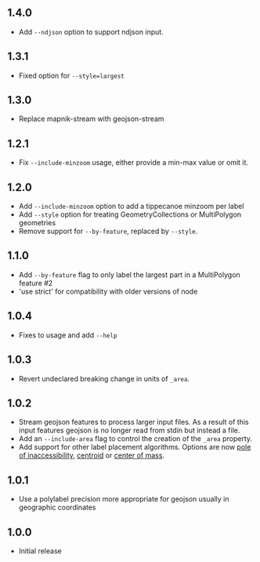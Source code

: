 ## 1.4.0

* Add `--ndjson` option to support ndjson input.

## 1.3.1

* Fixed option for `--style=largest`

## 1.3.0

* Replace mapnik-stream with geojson-stream

## 1.2.1

* Fix `--include-minzoom` usage, either provide a min-max value or omit it.

## 1.2.0

* Add `--include-minzoom` option to add a tippecanoe minzoom per label
* Add `--style` option for treating GeometryCollections or MultiPolygon geometries
* Remove support for `--by-feature`, replaced by `--style`.

## 1.1.0

* Add `--by-feature` flag to only label the largest part in a MultiPolygon feature #2
* 'use strict' for compatibility with older versions of node

## 1.0.4

* Fixes to usage and add `--help`

## 1.0.3

* Revert undeclared breaking change in units of `_area`.

## 1.0.2

* Stream geojson features to process larger input files. As a result of this input features geojson is no longer read from stdin but instead a file.
* Add an `--include-area` flag to control the creation of the `_area` property.
* Add support for other label placement algorithms. Options are now [pole of inaccessibility](polylabel), [centroid](http://turfjs.org/docs/#centroid) or [center of mass](http://turfjs.org/docs/#centerofmass).

## 1.0.1

* Use a polylabel precision more appropriate for geojson usually in geographic coordinates

## 1.0.0

* Initial release
